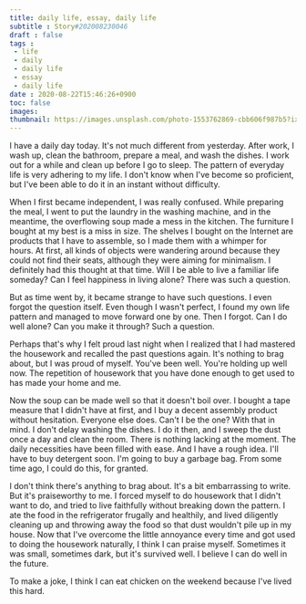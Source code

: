 ```yaml
---
title: daily life, essay, daily life
subtitle : Story#202008230046
draft : false
tags :
 - life
 - daily
 - daily life
 - essay
 - daily life
date : 2020-08-22T15:46:26+0900
toc: false
images: 
thumbnail: https://images.unsplash.com/photo-1553762869-cbb606f987b5?ixlib=rb-1.2.1&q=80&fm=jpg&crop=entropy&cs=tinysrgb&w=1080&fit=max&ixid=eyJhcHBfaWQiOjE1NTU0OX0
---
```


I have a daily day today. It's not much different from yesterday. After work, I wash up, clean the bathroom, prepare a meal, and wash the dishes. I work out for a while and clean up before I go to sleep. The pattern of everyday life is very adhering to my life. I don't know when I've become so proficient, but I've been able to do it in an instant without difficulty.  

When I first became independent, I was really confused. While preparing the meal, I went to put the laundry in the washing machine, and in the meantime, the overflowing soup made a mess in the kitchen. The furniture I bought at my best is a miss in size. The shelves I bought on the Internet are products that I have to assemble, so I made them with a whimper for hours. At first, all kinds of objects were wandering around because they could not find their seats, although they were aiming for minimalism. I definitely had this thought at that time. Will I be able to live a familiar life someday? Can I feel happiness in living alone? There was such a question.  

But as time went by, it became strange to have such questions. I even forgot the question itself. Even though I wasn't perfect, I found my own life pattern and managed to move forward one by one. Then I forgot. Can I do well alone? Can you make it through? Such a question.  

Perhaps that's why I felt proud last night when I realized that I had mastered the housework and recalled the past questions again. It's nothing to brag about, but I was proud of myself. You've been well. You're holding up well now. The repetition of housework that you have done enough to get used to has made your home and me.  

Now the soup can be made well so that it doesn't boil over. I bought a tape measure that I didn't have at first, and I buy a decent assembly product without hesitation. Everyone else does. Can't I be the one? With that in mind. I don't delay washing the dishes. I do it then, and I sweep the dust once a day and clean the room. There is nothing lacking at the moment. The daily necessities have been filled with ease. And I have a rough idea. I'll have to buy detergent soon. I'm going to buy a garbage bag. From some time ago, I could do this, for granted.  

I don't think there's anything to brag about. It's a bit embarrassing to write. But it's praiseworthy to me. I forced myself to do housework that I didn't want to do, and tried to live faithfully without breaking down the pattern. I ate the food in the refrigerator frugally and healthily, and lived diligently cleaning up and throwing away the food so that dust wouldn't pile up in my house. Now that I've overcome the little annoyance every time and got used to doing the housework naturally, I think I can praise myself. Sometimes it was small, sometimes dark, but it's survived well. I believe I can do well in the future.  

To make a joke, I think I can eat chicken on the weekend because I've lived this hard.  

